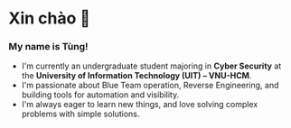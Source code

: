 # Xin chào 👋
### My name is Tùng!
- I'm currently an undergraduate student majoring in **Cyber Security** at the **University of Information Technology (UIT) – VNU-HCM**.
- I'm passionate about Blue Team operation, Reverse Engineering, and building tools for automation and visibility.
- I'm always eager to learn new things, and love solving complex problems with simple solutions.
